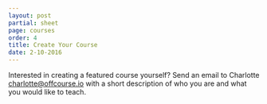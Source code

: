 ```yaml
---
layout: post
partial: sheet
page: courses
order: 4
title: Create Your Course
date: 2-10-2016
---
```

Interested in creating a featured course yourself? Send an email to Charlotte [charlotte@offcourse.io](mailto:charlotte@offcourse.io) with a short description of who you are and what you would like to teach.
